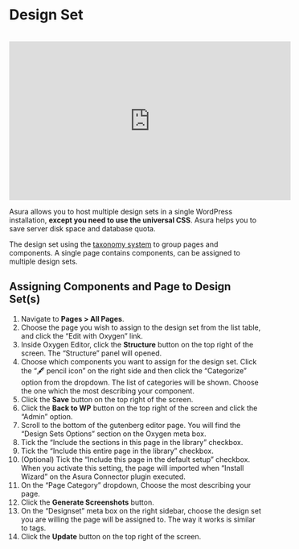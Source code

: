 # Design Set

<br>
<div class="youtube-container"><iframe loading="lazy" width="560" height="315" src="https://www.youtube.com/embed/bxdkdLZDFlQ" title="YouTube video player" frameborder="0" allow="accelerometer; autoplay; clipboard-write; encrypted-media; gyroscope; picture-in-picture" allowfullscreen></iframe></div>

Asura allows you to host multiple design sets in a single WordPress installation, **except you need to use the universal CSS**. Asura helps you to save server disk space and database quota.

The design set using the [taxonomy system](https://developer.wordpress.org/plugins/taxonomies) to group pages and components.
A single page contains components, can be assigned to multiple design sets.


## Assigning Components and Page to Design Set(s)

1. Navigate to **Pages > All Pages**.
2. Choose the page you wish to assign to the design set from the list table, and click the “Edit with Oxygen” link.
3. Inside Oxygen Editor, click the **Structure** button on the top right of the screen. The “Structure” panel will opened. 
4. Choose which components you want to assign for the design set. Click the “🖋 pencil icon” on the right side and then click the “Categorize” option from the dropdown. The list of categories will be shown. Choose the one which the most describing your component. 
5. Click the **Save** button on the top right of the screen.
6. Click the **Back to WP** button on the top right of the screen and click the “Admin” option.
7. Scroll to the bottom of the gutenberg editor page. You will find the “Design Sets Options” section on the Oxygen meta box.
8. Tick the “Include the sections in this page in the library” checkbox. 
9. Tick the “Include this entire page in the library” checkbox.
10. (Optional) Tick the “Include this page in the default setup” checkbox. When you activate this setting, the page will imported when “Install Wizard” on the Asura Connector plugin executed.
10. On the “Page Category” dropdown, Choose the most describing your page.
11. Click the **Generate Screenshots** button.
12. On the “Designset” meta box on the right sidebar, choose the design set you are willing the page will be assigned to. The way it works is similar to tags.
13. Click the **Update** button on the top right of the screen.